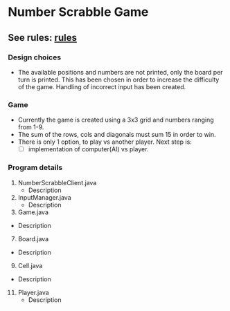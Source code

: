 # Number Scrabble Game
## See rules: [rules](https://en.wikipedia.org/wiki/Number_Scrabble)


### Design choices
- The available positions and numbers are not printed, only the board per turn is printed. This has been chosen in order to increase the difficulty of the game. Handling of incorrect input has been created.


### Game
- Currently the game is created using a 3x3 grid and numbers ranging from 1-9.
- The sum of the rows, cols and diagonals must sum 15 in order to win.
- There is only 1 option, to play vs another player. 
  Next step is:
   - [ ] implementation of computer(AI) vs player. 

### Program details
1. NumberScrabbleClient.java
   - Description
3. InputManager.java
   - Description
5. Game.java
  - Description
7. Board.java
  - Description
9. Cell.java
  - Description
11. Player.java
    - Description
